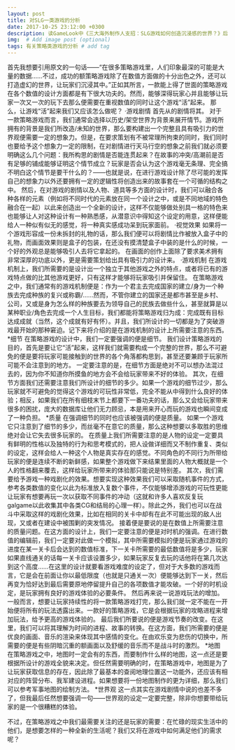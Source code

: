 ```yaml
---
layout: post
title: 对SLG一类游戏的分析
date: 2017-10-25 23:12:00 +0300
description: 读GameLook中《三大海外制作人支招：SLG游戏如何创造沉浸感的世界？》后，参照着此文以及其他资料自己尝试着写的分析. # Add post description (optional)
img:  # Add image post (optional)
tags: 有关策略类游戏的分析 # add tag
---
```


首先我想要引用原文的一句话——“在很多策略游戏里，人们印象最深的可能是大量的数据……不过，成功的额策略游戏除了在数值方面做的十分出色之外，还可以打造虚幻的世界，让玩家们沉浸其中。”正如其所言，一款能上得了世面的策略游戏在各个数值的设计方面都是有下很大功夫的。然而，能够深得玩家心并且能够让玩家一次又一次的玩下去那么便需要在重视数值的同时让这个游戏“活”起来。
那么，让游戏“活”起来我们又应该怎么做呢？
·游戏剧情
首先从的剧情将其。
对于一款策略游戏而言，我们通常会选择以历史/架空世界为背景来展开情节。游戏所拥有的背景是我们所改造/未知的世界，那么要构建出一个完整且具有吸引力的世界观便需要一定的想象力。但是，在要求策划有不被常理所拘束的同时，我们同时也要给予这个想象力一定的限制，在对剧情进行天马行空的想象之前我们就必须要明确这么几个问题：我所构思的剧情是否能连贯起来？在故事的冲突/高潮前是否有足够的铺成能够证明这个情节成立？玩家是否会认为这个游戏毫无条理、完全搞不明白这个情节是要干什么的？——也就是说，在进行游戏设计除了尽可能的发挥自己的想象力以外还要拥有一定的逻辑性将创造出来的故事套在一个可循的结构之中。
然后，在对游戏的剧情以及人物、道具等多方面的设计时，我们可以融合各种各样的元素（例如将不同时代的元素放在同一个设计之中，或是不同地域的特色融合在一起）以此来创造出一个全新的设计，这样不仅能够做处别具一格的特色来也能够让人对这种设计有一种熟悉感，从潜意识中得知这个设定的用意，这样便能给人一种似有似无的感觉，将一种真实感成功呆到玩家面前。
·视觉效果
如果将一个游戏形容成一份未拆封的礼物的话，那么我们便可以将剧情比作被放入盒子中的礼物，而画面效果则是盒子的包装，在还没有摸清楚盒子中装的是什么的时候，一个好的外观总是能够吸引人去将它拿起的。
在画面的创作上面除了要求美术拥有非常深厚的功底以外，更是需要策划给出具有吸引力的设计来。
·游戏机制
在游戏机制上，我们所需要的是设计出一个独立于其他游戏之外的特点，或者将已有的游戏特点做的比其他游戏更好，只有这样才能够将玩家吸引并保留住。
在策略游戏之中，我们通常有的游戏机制便是：作为一个君主去完成国家的建立/身为一个种族去完成种族的复兴或称霸/……然而，不管你建立的国家还是都市甚至是乡村、公司，又或是身为怎么样的种族要去为领导自己的民族去做些什么，甚至就算是以某种职业/角色去完成一个人生目标，我们都能将策略游戏归为成：完成既有目标达成成就（当然，这个成就有好有怀）。并且，我们所设计的一切都是为了突破游戏最开始的那种窘迫。记下来将介绍的是在游戏机制的设计上所需要注意的东西。
*细节
在策略游戏的设计中，我们一定要强调的便是细节。
我们设计策略游戏的目的，首先是要让它“活”起来，这样我们就需要构成一个完整的世界，那么不可避免的便是要将玩家可能接触到的世界的各个角落都构思到，甚至还要兼顾于玩家所可能不会注意到的地方。
一定要注意的是，在细节方面是绝对不可以想办法混过去的，因为你不知道你所摸鱼的地方会不会给玩家带来不好的体验。
其次，在细节方面我们还需要注意我们所设计的细节的多少。如果一个游戏的细节过少，那么玩家就不可避免的觉得这个游戏的可玩性非常低，完全不能从中得到什么良好的体验；相反，如果我们在所有细枝末节上都要下一番功夫的话，那么又会给玩家带来很多的困扰，庞大的数据库让他们无力顾忌，本是用来开心而玩的游戏也瞬间变成了一种负担。
*质量
在强调细节的同时也应该被强调的便是质量。
如果一个游戏它只注意到了细节的多少，而丝毫不在意它的质量，那么这种想要以多取胜的思维绝对会让它失去很多玩家的。
在质量上我们所需要注意的是人物的设定一定要具有鲜明的性格以及独特的行为和思考模式的，把人设做详细而又不制作重复、类似的设定，这样会给人一种这个人物是真实存在的感觉。不同角色的不同行为所带给玩家的便是连续不断的新鲜感，如果整个游戏做下来结果里面的人物大概就是一个人的性格翻来覆去，这样给玩家所带来的体验那只能说是特别差。
其次，我们需要给予游戏一种戏剧化的效果。想要实现这种效果我们可以采取随机事件的方式，参考各类数值的变化以此为标准放入复数个事件，不仅能够增添游戏的可玩性更能让玩家有想要再玩一次以获取不同事件的冲动（这就和许多人喜欢反复玩galgame以此收集其中各类CG和结局的心理一样）。除此之外，我们也可以在战斗中采取这样的戏剧化效果，比如在相同的关卡中却有在此不可能出现的敌人出现，又或者在建设中被围剿的突发情况。
接着便是要说的是在数值上所需要注意的质量问题。在这方面的设计上，我们一定要注意的便是对时机的强调。在进行数值的编辑前，我们一定要对此做一个模拟，其中所需要模拟的便是玩家通过游戏的进度在某一关卡后会达到的数值标准，下一关卡所需要的最低数值将是多少，玩家如果直线通关的话每一关卡应该设置多少，如果玩家反复去玩的话他将在第几次达到这个高度……在这里的设计就要看游戏难度的设定了，但对于大多数的游戏而言，它是会在前面让你以最低限度（也就是只通关一次）便能够达到下一关，然后再变为恰好达到最后需要原地停留提升自己的各项数值才能攻破。一个好的时机设定，是玩家拥有良好的游戏体验的必要条件。
然后再来说一说游戏玩法的增加。一般而言，想要让玩家持续性的将一款策略游戏打完，那么我们就一定不能在一开始便将所有的玩法透露出来。一款好的策略游戏，它是会根据玩家的攻略进程来增加玩法，给予更高的游戏体验的。
最后我们所要说的便是游戏节奏的改变。在这里，我们可以将其理解为时间的进程、故事的转换。在这方面，我们所需要的便是优良的画面、音乐的渲染来体现其中感情的变化。在由欢乐变为悲伤的切换中，所需要的便是有些阴暗沉重的额画面以及舒缓的音乐而不是战斗时的激烈。
*地图
在策略游戏之中，地图时一定会有的东西，而要制作什么样的地图，这一点还是要根据所设计的游戏全貌来决定。但任然需要明确的时，在策略游戏中，地图是为了让玩家获取信息的存在，因此除了最基本的查阅地理位置这一功能外，还应该有相对应的阵营分布、我军建设进程。如果想要将一份地图制作的更为详细，那么我们可以参考军事地图的绘制方法。
*世界观
这一点其实在游戏剧情中说的也差不多了，但我最后任然想要强调一句——世界观的设定一定要完整，除非你想要带给玩家的是一个很糟糕的体验。

不过，在策略游戏之中我们最需要关注的还是玩家的需要：在忙碌的现实生活中的他们，是想要怎样的一种全新的生活呢？我们又将在游戏中如何满足他们的需求呢？